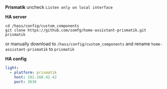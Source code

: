 **Prismatik**
uncheck `Listen only on local interface`

**HA server**
```
cd /hass/config/custom_components
git clone https://github.com/zomfg/home-assistant-prismatik.git prismatik
```
or manually download to `/hass/config/custom_components` and rename `home-assistant-prismatik` to `prismatik`

**HA config**
```yaml
light:
  - platform: prismatik
    host: 192.168.42.42
	port: 3636
```